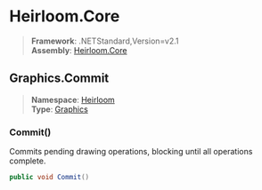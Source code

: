 # Heirloom.Core

> **Framework**: .NETStandard,Version=v2.1  
> **Assembly**: [Heirloom.Core][0]  

## Graphics.Commit

> **Namespace**: [Heirloom][0]  
> **Type**: [Graphics][1]  

### Commit()

Commits pending drawing operations, blocking until all operations complete.

```cs
public void Commit()
```

[0]: ../../../Heirloom.Core.md
[1]: ../Graphics.md
